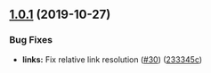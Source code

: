 ## [1.0.1](https://github.com/jackpope/DocReducer/compare/v1.0.0...v1.0.1) (2019-10-27)


### Bug Fixes

* **links:** Fix relative link resolution ([#30](https://github.com/jackpope/DocReducer/issues/30)) ([233345c](https://github.com/jackpope/DocReducer/commit/233345c565df80429a574f344f1d4f90d50b0da0))
